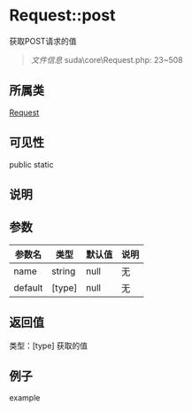 # Request::post
获取POST请求的值
> *文件信息* suda\core\Request.php: 23~508
## 所属类 

[Request](../Request.md)

## 可见性

  public  static
## 说明



## 参数

| 参数名 | 类型 | 默认值 | 说明 |
|--------|-----|-------|-------|
| name |  string | null | 无 |
| default |  [type] | null | 无 |

## 返回值
类型：[type]
 获取的值

## 例子

example